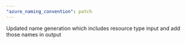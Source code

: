 ```yaml
---
"azure_naming_convention": patch
---
```


Updated name generation which includes resource type input and add those names in output

